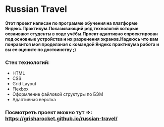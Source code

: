 # Russian Travel
#### Этот проект написан по программе обучения на платформе Яндекс.Практикум.Показывающий ряд технологий которые осваивают студенты в ходе учёбы.Проект адаптивно спроектирован под основные устройства и их разренения экранов.Надеюсь что вам понравится моя проделаная с командой Яндекс практикума работа и вы ее оцените по достоинству ;)
### Стек технологий:
* HTML
* CSS
* Grid Layout
* Flexbox
* Оформление файловой структуры по БЭМ
* Адаптивная верстка

### Посмотреть проект можно тут =>: https://grisharocket.github.io/russian-travel/


